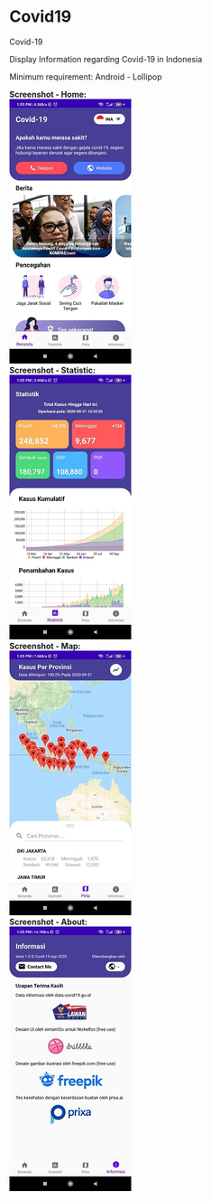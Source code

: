 # Covid19
Covid-19

Display Information regarding Covid-19 in Indonesia

Minimum requirement:
Android - Lollipop

<b>Screenshot - Home:</b>
<br>
![alt text](https://github.com/chopperfield/Covid19/blob/master/home.jpg?raw=true)
<br>
<b>Screenshot - Statistic:</b>
<br>
![alt text](https://github.com/chopperfield/Covid19/blob/master/statistic.jpg?raw=true)
<br>
<b>Screenshot - Map:</b>
<br>
![alt text](https://github.com/chopperfield/Covid19/blob/master/maps.jpg?raw=true)
<br>
<b>Screenshot - About:</b>
<br>
![alt text](https://github.com/chopperfield/Covid19/blob/master/about.jpg?raw=true)
